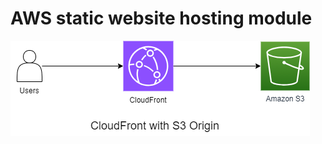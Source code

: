 # AWS static website hosting module
![CloudFront with S3 Origin](additional_resources/aws_static_web_1.png)
